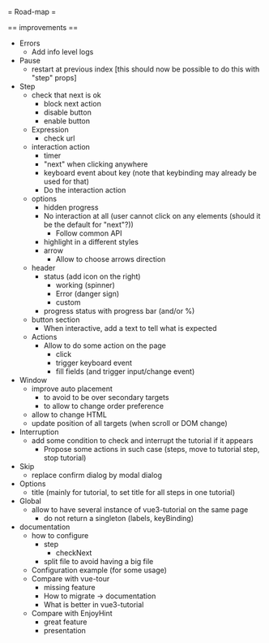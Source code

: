 = Road-map =

== improvements ==

* Errors
    * Add info level logs
* Pause
    * restart at previous index [this should now be possible to do this with "step" props]
* Step
    * check that next is ok
        * block next action
        * disable button
        * enable button
    * Expression
        * check url
    * interaction action
        * timer
        * "next" when clicking anywhere
        * keyboard event about key (note that keybinding may already be used for that)
        * Do the interaction action
    * options
        * hidden progress
        * No interaction at all (user cannot click on any elements (should it be the default for "next"?))
            * Follow common API
        * highlight in a different styles
        * arrow
            * Allow to choose arrows direction
    * header
        * status (add icon on the right)
            * working (spinner)
            * Error (danger sign)
            * custom
        * progress status with progress bar (and/or %)
    * button section
        * When interactive, add a text to tell what is expected
    * Actions
        * Allow to do some action on the page
            * click
            * trigger keyboard event
            * fill fields (and trigger input/change event)
* Window
    * improve auto placement
        * to avoid to be over secondary targets
        * to allow to change order preference
    * allow to change HTML
    * update position of all targets (when scroll or DOM change)
* Interruption
    * add some condition to check and interrupt the tutorial if it appears
        * Propose some actions in such case (steps, move to tutorial step, stop tutorial)
* Skip
    * replace confirm dialog by modal dialog
* Options
    * title (mainly for tutorial, to set title for all steps in one tutorial)
* Global
    * allow to have several instance of vue3-tutorial on the same page
        * do not return a singleton (labels, keyBinding)
* documentation
    * how to configure
        * step
            * checkNext
        * split file to avoid having a big file
    * Configuration example (for some usage)
    * Compare with vue-tour
        * missing feature
        * How to migrate → documentation
        * What is better in vue3-tutorial
    * Compare with EnjoyHint
        * great feature
        * presentation
